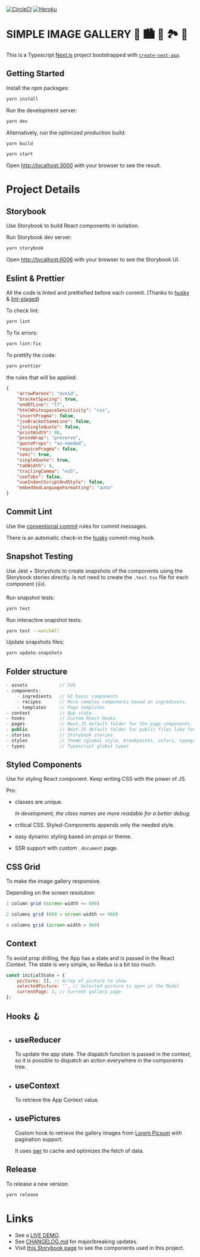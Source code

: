 [![CircleCI](https://circleci.com/gh/trevonerd/image-gallery.svg?style=svg)](https://circleci.com/gh/trevonerd/image-gallery)
[![Heroku](https://heroku-badge.herokuapp.com/?app=lm-image-gallery)](https://lm-image-gallery.herokuapp.com)

# SIMPLE IMAGE GALLERY 🌉 🏙 🌅 🏞 🌁

This is a Typescript [Next.js](https://nextjs.org/) project bootstrapped with [`create-next-app`](https://github.com/vercel/next.js/tree/canary/packages/create-next-app).

## Getting Started

Install the npm packages:

```bash
yarn install
```

Run the development server:

```bash
yarn dev
```

Alternatively, run the optimized production build:

```bash
yarn build

yarn start
```

Open [http://localhost:3000](http://localhost:3000) with your browser to see the result.

# Project Details

## Storybook

Use Storybook to build React components in isolation.

Run Storybook dev server:

```bash
yarn storybook
```

Open [http://localhost:6006](http://localhost:6006) with your browser to see the Storybook UI.

## Eslint & Prettier

All the code is linted and prettiefied before each commit. (Thanks to [husky](https://github.com/typicode/husky) & [lint-staged](https://github.com/okonet/lint-staged))

To check lint:

```bash
yarn lint
```

To fix errors:

```bash
yarn lint:fix
```

To prettify the code:

```bash
yarn prettier
```

the rules that will be applied:

```JSON
{
    "arrowParens": "avoid",
    "bracketSpacing": true,
    "endOfLine": "lf",
    "htmlWhitespaceSensitivity": "css",
    "insertPragma": false,
    "jsxBracketSameLine": false,
    "jsxSingleQuote": false,
    "printWidth": 80,
    "proseWrap": "preserve",
    "quoteProps": "as-needed",
    "requirePragma": false,
    "semi": true,
    "singleQuote": true,
    "tabWidth": 4,
    "trailingComma": "es5",
    "useTabs": false,
    "vueIndentScriptAndStyle": false,
    "embeddedLanguageFormatting": "auto"
}
```

## Commit Lint

Use the [conventional commit](https://www.conventionalcommits.org/en/v1.0.0/) rules for commit messages.

There is an automatic check-in the [husky](https://github.com/typicode/husky) commit-msg hook.

## Snapshot Testing

Use Jest + Storyshots to create snapshots of the components using the Storybook stories directly. Is not need to create the `.test.tsx` file for each component (👍).

Run snapshot tests:

```bash
yarn test
```

Run interactive snapshot tests:

```bash
yarn test --watchAll
```

Update snapshots files:

```bash
yarn update-snapshots
```

## Folder structure

```js
- assets            // SVG
- components:
    - ingredients   // UI basic components
    - recipes       // More complex components based on ingredients.
    - templates     // Page templates
- context           // App state.
- hooks             // Custom React Hooks
- pages             // Next.JS default folder for the page components.
- public            // Next.JS default folder for public files like favico, manifest.json...
- stories           // Storybook stories
- styles            // Theme (global style, breakpoints, colors, typography)
- types             // Typescript global types
```

## Styled Components

Use for styling React component. Keep writing CSS with the power of JS.

Pro:

-   classes are unique.

    _In development, the class names are more readable for a better debug._

-   critical CSS. Styled-Components appends only the needed style.

-   easy dynamic styling based on props or theme.

-   SSR support with custom `_document` page.

## CSS Grid

To make the image gallery responsive.

Depending on the screen resolution:

```js
1 column grid (screen-width <= 600)

2 columns grid (600 < screen-width <= 960)

4 columns grid (screen-width > 960)
```

## Context

To avoid prop drilling, the App has a state and is passed in the React Context. The state is very simple, so Redux is a bit too much.

```js
const initialState = {
    pictures: [], // Array of picture to show
    selectedPicture: '', // Selected picture to open in the Modal
    currentPage: 1, // Current gallery page
};
```

## Hooks 🪝

-   ## useReducer

    To update the app state. The dispatch function is passed in the context, so it is possible to dispatch an action everywhere in the components tree.

-   ## useContext

    To retrieve the App Context value.

-   ## usePictures

    Custom hook to retrieve the gallery images from [Lorem Picsum](https://picsum.photos) with pagination support.

    It uses [swr](https://github.com/vercel/swr) to cache and optimizes the fetch of data.

## Release

To release a new version:

```bash
yarn release
```

# Links

-   See a [LIVE DEMO](https://lm-image-gallery.herokuapp.com).
-   See [CHANGELOG.md](CHANGELOG.md) for major/breaking updates.
-   Visit [this Storybook page](https://storybook-lm-image-gallery.netlify.app/) to see the components used in this project.
